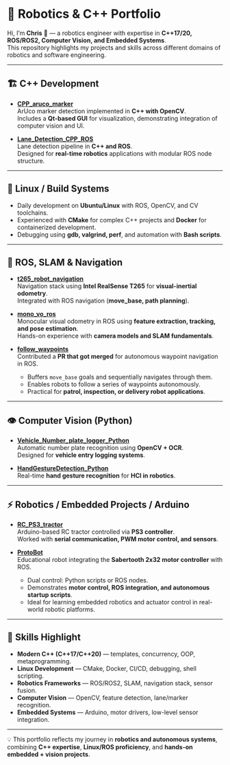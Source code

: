 # 🚀 Robotics & C++ Portfolio

Hi, I’m **Chris** 👋 — a robotics engineer with expertise in **C++17/20, ROS/ROS2, Computer Vision, and Embedded Systems**.  
This repository highlights my projects and skills across different domains of robotics and software engineering.  

---

## 🏗️ C++ Development

- **[CPP_aruco_marker](https://github.com/chrissunny94/CPP_aruco_marker)**  
  ArUco marker detection implemented in **C++ with OpenCV**.  
  Includes a **Qt-based GUI** for visualization, demonstrating integration of computer vision and UI.  

- **[Lane_Detection_CPP_ROS](https://github.com/chrissunny94/Lane_Detection_CPP_ROS)**  
  Lane detection pipeline in **C++ and ROS**.  
  Designed for **real-time robotics** applications with modular ROS node structure.  

---

## 🐧 Linux / Build Systems

- Daily development on **Ubuntu/Linux** with ROS, OpenCV, and CV toolchains.  
- Experienced with **CMake** for complex C++ projects and **Docker** for containerized development.  
- Debugging using **gdb, valgrind, perf**, and automation with **Bash scripts**.  

---

## 🤖 ROS, SLAM & Navigation

- **[t265_robot_navigation](https://github.com/chrissunny94/t265_robot_navigation)**  
  Navigation stack using **Intel RealSense T265** for **visual-inertial odometry**.  
  Integrated with ROS navigation (**move_base, path planning**).  

- **[mono_vo_ros](https://github.com/chrissunny94/mono_vo_ros)**  
  Monocular visual odometry in ROS using **feature extraction, tracking, and pose estimation**.  
  Hands-on experience with **camera models and SLAM fundamentals**.  

- **[follow_waypoints](https://github.com/chrissunny94/follow_waypoints)**  
  Contributed a **PR that got merged** for autonomous waypoint navigation in ROS.  
  - Buffers `move_base` goals and sequentially navigates through them.  
  - Enables robots to follow a series of waypoints autonomously.  
  - Practical for **patrol, inspection, or delivery robot applications**.


---

## 👁️ Computer Vision (Python)

- **[Vehicle_Number_plate_logger_Python](https://github.com/chrissunny94/Vehicle_Number_plate_logger_Python)**  
  Automatic number plate recognition using **OpenCV + OCR**.  
  Designed for **vehicle entry logging systems**.  

- **[HandGestureDetection_Python](https://github.com/chrissunny94/HandGestureDetection_Python)**  
  Real-time **hand gesture recognition** for **HCI in robotics**.  

---


## ⚡ Robotics / Embedded Projects / Arduino
- **[RC_PS3_tractor](https://github.com/chrissunny94/RC_PS3_tractor)**  
  Arduino-based RC tractor controlled via **PS3 controller**.  
  Worked with **serial communication, PWM motor control, and sensors**.  



- **[ProtoBot](https://github.com/chrissunny94/protobot)**  
  Educational robot integrating the **Sabertooth 2x32 motor controller** with ROS.  
  - Dual control: Python scripts or ROS nodes.  
  - Demonstrates **motor control, ROS integration, and autonomous startup scripts**.  
  - Ideal for learning embedded robotics and actuator control in real-world robotic platforms.


---

## 🔑 Skills Highlight

- **Modern C++ (C++17/C++20)** — templates, concurrency, OOP, metaprogramming.  
- **Linux Development** — CMake, Docker, CI/CD, debugging, shell scripting.  
- **Robotics Frameworks** — ROS/ROS2, SLAM, navigation stack, sensor fusion.  
- **Computer Vision** — OpenCV, feature detection, lane/marker recognition.  
- **Embedded Systems** — Arduino, motor drivers, low-level sensor integration.  

---

💡 This portfolio reflects my journey in **robotics and autonomous systems**, combining **C++ expertise**, **Linux/ROS proficiency**, and **hands-on embedded + vision projects**.  
